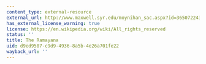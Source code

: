 ```yaml
---
content_type: external-resource
external_url: http://www.maxwell.syr.edu/moynihan_sac.aspx?id=36507224353&terms=The+Ramayana
has_external_license_warning: true
license: https://en.wikipedia.org/wiki/All_rights_reserved
status: ''
title: The Ramayana
uid: d9ed9507-c9d9-4936-8a5b-4e26a701fe22
wayback_url: ''
---
```

